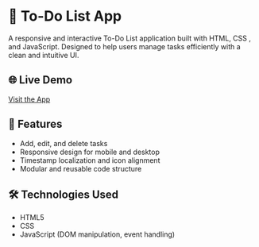 # 📝 To-Do List App

A responsive and interactive To-Do List application built with HTML, CSS , and JavaScript. 
Designed to help users manage tasks efficiently with a clean and intuitive UI.

## 🌐 Live Demo

[Visit the App](https://to-do-list-mahbuba.surge.sh)

## 🚀 Features

- Add, edit, and delete tasks
- Responsive design for mobile and desktop
- Timestamp localization and icon alignment
- Modular and reusable code structure

## 🛠️ Technologies Used

- HTML5
- CSS
- JavaScript (DOM manipulation, event handling)

